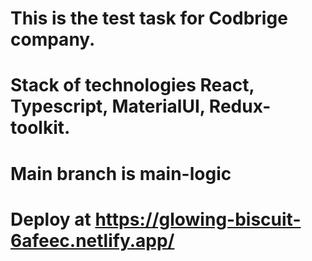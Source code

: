 # This is the test task for Codbrige company.

# Stack of technologies React, Typescript, MaterialUI, Redux-toolkit.

# Main branch is main-logic

# Deploy at https://glowing-biscuit-6afeec.netlify.app/
